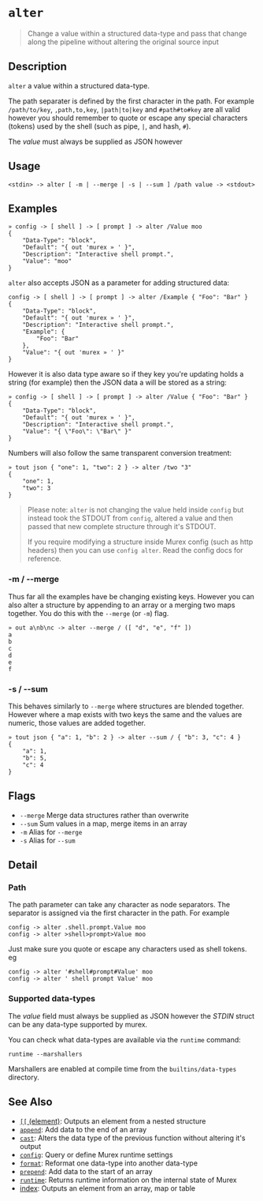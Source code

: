 # `alter`

> Change a value within a structured data-type and pass that change along the pipeline without altering the original source input

## Description

`alter` a value within a structured data-type.

The path separater is defined by the first character in the path. For example
`/path/to/key`, `,path,to,key`, `|path|to|key` and `#path#to#key` are all valid
however you should remember to quote or escape any special characters (tokens)
used by the shell (such as pipe, `|`, and hash, `#`).

The *value* must always be supplied as JSON however 

## Usage

```
<stdin> -> alter [ -m | --merge | -s | --sum ] /path value -> <stdout>
```

## Examples

```
» config -> [ shell ] -> [ prompt ] -> alter /Value moo
{
    "Data-Type": "block",
    "Default": "{ out 'murex » ' }",
    "Description": "Interactive shell prompt.",
    "Value": "moo"
}
```

`alter` also accepts JSON as a parameter for adding structured data:

```
config -> [ shell ] -> [ prompt ] -> alter /Example { "Foo": "Bar" }
{
    "Data-Type": "block",
    "Default": "{ out 'murex » ' }",
    "Description": "Interactive shell prompt.",
    "Example": {
        "Foo": "Bar"
    },
    "Value": "{ out 'murex » ' }"
}
```

However it is also data type aware so if they key you're updating holds a string
(for example) then the JSON data a will be stored as a string:

```
» config -> [ shell ] -> [ prompt ] -> alter /Value { "Foo": "Bar" }
{
    "Data-Type": "block",
    "Default": "{ out 'murex » ' }",
    "Description": "Interactive shell prompt.",
    "Value": "{ \"Foo\": \"Bar\" }"
}
```

Numbers will also follow the same transparent conversion treatment:

```
» tout json { "one": 1, "two": 2 } -> alter /two "3"
{
    "one": 1,
    "two": 3
}
```

> Please note: `alter` is not changing the value held inside `config` but
> instead took the STDOUT from `config`, altered a value and then passed that
> new complete structure through it's STDOUT.
>
> If you require modifying a structure inside Murex config (such as http
> headers) then you can use `config alter`. Read the config docs for reference.

### -m / --merge

Thus far all the examples have be changing existing keys. However you can also
alter a structure by appending to an array or a merging two maps together. You
do this with the `--merge` (or `-m`) flag.

```
» out a\nb\nc -> alter --merge / ([ "d", "e", "f" ])
a
b
c
d
e
f
```

### -s / --sum

This behaves similarly to `--merge` where structures are blended together.
However where a map exists with two keys the same and the values are numeric,
those values are added together.

```
» tout json { "a": 1, "b": 2 } -> alter --sum / { "b": 3, "c": 4 }
{
    "a": 1,
    "b": 5,
    "c": 4
}
```

## Flags

* `--merge`
    Merge data structures rather than overwrite
* `--sum`
    Sum values in a map, merge items in an array
* `-m`
    Alias for `--merge`
* `-s`
    Alias for `--sum`

## Detail

### Path

The path parameter can take any character as node separators. The separator is
assigned via the first character in the path. For example

```
config -> alter .shell.prompt.Value moo
config -> alter >shell>prompt>Value moo
```

Just make sure you quote or escape any characters used as shell tokens. eg

```
config -> alter '#shell#prompt#Value' moo
config -> alter ' shell prompt Value' moo
```

### Supported data-types

The *value* field must always be supplied as JSON however the *STDIN* struct
can be any data-type supported by murex.

You can check what data-types are available via the `runtime` command:

```
runtime --marshallers
```

Marshallers are enabled at compile time from the `builtins/data-types` directory.

## See Also

* [`[[` (element)](../commands/element.md):
  Outputs an element from a nested structure
* [`append`](../commands/append.md):
  Add data to the end of an array
* [`cast`](../commands/cast.md):
  Alters the data type of the previous function without altering it's output
* [`config`](../commands/config.md):
  Query or define Murex runtime settings
* [`format`](../commands/format.md):
  Reformat one data-type into another data-type
* [`prepend`](../commands/prepend.md):
  Add data to the start of an array
* [`runtime`](../commands/runtime.md):
  Returns runtime information on the internal state of Murex
* [index](../commands/item-index.md):
  Outputs an element from an array, map or table